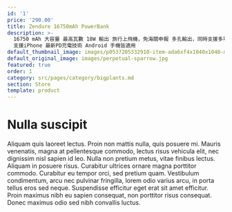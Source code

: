```yaml
---
id: '1'
price: '290.00'
title: Zendure 16750mAh PowerBank
description: >-
  16750 mAh 大容量 最高瓦數 18W 輸出 旅行上飛機，免海關申報 多孔輸出，同時支援多項裝置充電 獨家研發 Zen+ 2.0智能充電技術
  支援iPhone 最新PD充電技術 Android 手機皆適用
default_thumbnail_image: images/p0537205332910-item-ada6xf4x1040x1040-m.jpg
default_original_image: images/perpetual-sparrow.jpg
featured: true
order: 1
category: src/pages/category/bigplants.md
section: Store
template: product
---
```


# Nulla suscipit

Aliquam quis laoreet lectus. Proin non mattis nulla, quis posuere mi. Mauris venenatis, magna at pellentesque commodo, lectus risus vehicula elit, nec dignissim nisl sapien id leo. Nulla non pretium metus, vitae finibus lectus. Aliquam in posuere risus. Curabitur ultrices ornare magna porttitor commodo. Curabitur eu tempor orci, sed pretium quam. Vestibulum condimentum, arcu nec pulvinar fringilla, lorem odio varius arcu, in porta tellus eros sed neque. Suspendisse efficitur eget erat sit amet efficitur. Proin maximus nibh eu sapien consequat, non porttitor risus consequat. Donec maximus odio sed nibh convallis luctus.